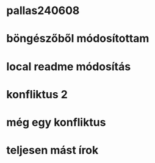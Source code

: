 # pallas240608
# böngészőből módosítottam
# local readme módosítás
# konfliktus 2
# még egy konfliktus
# teljesen mást írok
